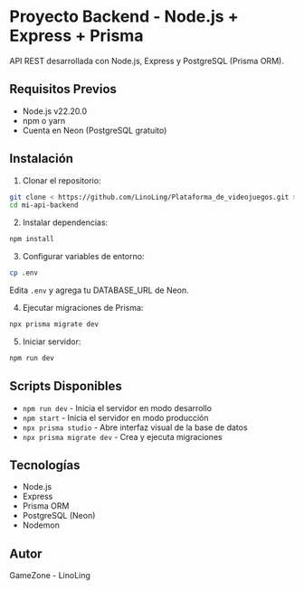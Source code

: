 # Proyecto Backend - Node.js + Express + Prisma

API REST desarrollada con Node.js, Express y PostgreSQL (Prisma ORM).

## Requisitos Previos

- Node.js v22.20.0
- npm o yarn
- Cuenta en Neon (PostgreSQL gratuito)

## Instalación

1. Clonar el repositorio:
```bash
git clone < https://github.com/LinoLing/Plataforma_de_videojuegos.git >
cd mi-api-backend
```

2. Instalar dependencias:
```bash
npm install
```

3. Configurar variables de entorno:
```bash
cp .env
```
Edita `.env` y agrega tu DATABASE_URL de Neon.

4. Ejecutar migraciones de Prisma:
```bash
npx prisma migrate dev
```

5. Iniciar servidor:
```bash
npm run dev
```

## Scripts Disponibles

- `npm run dev` - Inicia el servidor en modo desarrollo
- `npm start` - Inicia el servidor en modo producción
- `npx prisma studio` - Abre interfaz visual de la base de datos
- `npx prisma migrate dev` - Crea y ejecuta migraciones

## Tecnologías

- Node.js
- Express
- Prisma ORM
- PostgreSQL (Neon)
- Nodemon

## Autor

GameZone - LinoLing